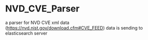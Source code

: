 # NVD_CVE_Parser
a parser for NVD CVE xml data (https://nvd.nist.gov/download.cfm#CVE_FEED)
data is sending to elasticsearch server
